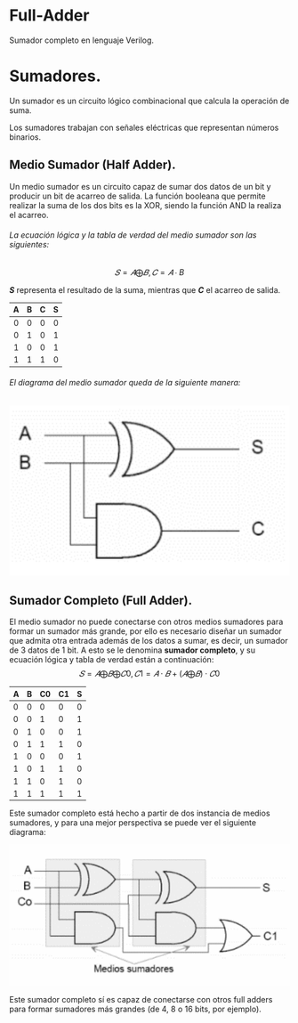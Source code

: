 # Full-Adder
Sumador completo en lenguaje Verilog.

# Sumadores. 

Un sumador es un circuito lógico combinacional que calcula la operación de suma. 

Los sumadores trabajan con señales eléctricas que representan números binarios. 


## Medio Sumador (Half Adder).

Un medio sumador es un circuito capaz de sumar dos datos de un bit y producir un bit de acarreo de salida. La función booleana que permite realizar la suma de los dos bits es la XOR, siendo la función AND la realiza el acarreo. 

###### La ecuación lógica y la tabla de verdad del medio sumador son las siguientes: 

$$
𝑆=𝐴⨁𝐵, 𝐶=𝐴∙B
$$

***S*** representa el resultado de la suma, mientras que ***C*** el acarreo de salida. 

|  A   |  B   |  C   |  S   |
| :--: | :--: | :--: | :--: |
|  0   |  0   |  0   |  0   |
|  0   |  1   |  0   |  1   |
|  1   |  0   |  0   |  1   |
|  1   |  1   |  1   |  0   |

###### El diagrama del medio sumador queda de la siguiente manera: 
![diagrama medio sumador](https://raw.githubusercontent.com/Ismael-Avila1/Full-Adder/main/halfAdder-Diagram.png)


## Sumador Completo (Full Adder).

El medio sumador no puede conectarse con otros medios sumadores para formar un sumador más grande, por ello es necesario diseñar un sumador que admita otra entrada además de los datos a sumar, es decir, un sumador de 3 datos de 1 bit. A esto se le denomina **sumador completo**, y su ecuación lógica y tabla de verdad están a continuación:
$$
𝑆=𝐴⨁𝐵⨁𝐶0, 𝐶1=𝐴⋅𝐵+(𝐴⨁𝐵)⋅𝐶0
$$

| A    | B    | C0   | C1   | S    |
| ---- | ---- | ---- | ---- | ---- |
| 0    | 0    | 0    | 0    | 0    |
| 0    | 0    | 1    | 0    | 1    |
| 0    | 1    | 0    | 0    | 1    |
| 0    | 1    | 1    | 1    | 0    |
| 1    | 0    | 0    | 0    | 1    |
| 1    | 0    | 1    | 1    | 0    |
| 1    | 1    | 0    | 1    | 0    |
| 1    | 1    | 1    | 1    | 1    |

Este sumador completo está hecho a partir de dos instancia de medios sumadores, y para una mejor perspectiva se puede ver el siguiente diagrama:

![diagrama medio sumador](https://raw.githubusercontent.com/Ismael-Avila1/Full-Adder/main/fullAdder-Diagram.png)


Este sumador completo sí es capaz de conectarse con otros full adders para formar sumadores más grandes (de 4, 8 o 16 bits, por ejemplo). 

